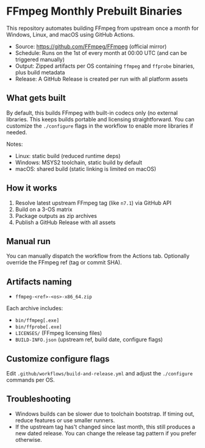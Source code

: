 # FFmpeg Monthly Prebuilt Binaries

This repository automates building FFmpeg from upstream once a month for Windows, Linux, and macOS using GitHub Actions.

- Source: https://github.com/FFmpeg/FFmpeg (official mirror)
- Schedule: Runs on the 1st of every month at 00:00 UTC (and can be triggered manually)
- Output: Zipped artifacts per OS containing `ffmpeg` and `ffprobe` binaries, plus build metadata
- Release: A GitHub Release is created per run with all platform assets

## What gets built
By default, this builds FFmpeg with built-in codecs only (no external libraries. This keeps builds portable and licensing straightforward. You can customize the `./configure` flags in the workflow to enable more libraries if needed.

Notes:
- Linux: static build (reduced runtime deps)
- Windows: MSYS2 toolchain, static build by default
- macOS: shared build (static linking is limited on macOS)

## How it works
1. Resolve latest upstream FFmpeg tag (like `n7.1`) via GitHub API
2. Build on a 3-OS matrix
3. Package outputs as zip archives
4. Publish a GitHub Release with all assets

## Manual run
You can manually dispatch the workflow from the Actions tab. Optionally override the FFmpeg ref (tag or commit SHA).

## Artifacts naming
- `ffmpeg-<ref>-<os>-x86_64.zip`

Each archive includes:
- `bin/ffmpeg[.exe]`
- `bin/ffprobe[.exe]`
- `LICENSES/` (FFmpeg licensing files)
- `BUILD-INFO.json` (upstream ref, build date, configure flags)

## Customize configure flags
Edit `.github/workflows/build-and-release.yml` and adjust the `./configure` commands per OS.

## Troubleshooting
- Windows builds can be slower due to toolchain bootstrap. If timing out, reduce features or use smaller runners.
- If the upstream tag has't changed since last month, this still produces a new dated release. You can change the release tag pattern if you prefer otherwise.
